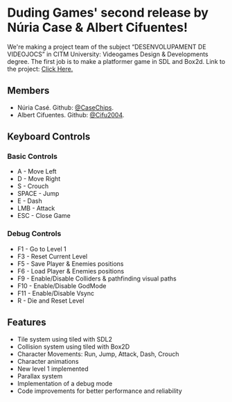 # Duding Games' second release by Núria Case & Albert Cifuentes!

We're making a project team of the subject “DESENVOLUPAMENT DE VIDEOJOCS” in CITM University: Videogames Design & Developments degree. The first job is to make a platformer game in SDL and Box2d.
Link to the project: <a href="https://github.com/Duding-Games/Projecte-Desenvolupament-de-Videojocs">Click Here.</a>

<h2>Members</h2>
<ul>
  <li>Núria Casé. Github: <a href="https://github.com/CaseChips">@CaseChips</a>.</li>
  <li>Albert Cifuentes. Github: <a href="https://github.com/Cifu2004">@Cifu2004</a>.</li>
</ul>
<h2>Keyboard Controls</h2>

<h3>Basic Controls</h3>

<ul>
  <li>A - Move Left</li>
  <li>D - Move Right</li>
  <li>S - Crouch</li>
  <li>SPACE - Jump</li>
  <li>E - Dash</li>
  <li>LMB - Attack</li>
  <li>ESC - Close Game</li>
</ul>

<h3>Debug Controls</h3>

<ul>
  <li>F1 - Go to Level 1</li>
  <li>F3 - Reset Current Level</li>
  <li>F5 - Save Player & Enemies positions</li>
  <li>F6 - Load Player & Enemies positions</li>
  <li>F9 - Enable/Disable Colliders & pathfinding visual paths</li>
  <li>F10 - Enable/Disable GodMode</li>
  <li>F11 - Enable/Disable Vsync</li>
  <li>R - Die and Reset Level</li>
</ul>

<h2>Features</h2>

<ul>
  <li>Tile system using tiled with SDL2</li>
  <li>Collision system using tiled with Box2D</li>
  <li>Character Movements: Run, Jump, Attack, Dash, Crouch</li>
  <li>Character animations</li>
  <li>New level 1 implemented</li>
  <li>Parallax system</li>
  <li>Implementation of a debug mode</li>
  <li>Code improvements for better performance and reliability</li>
</ul>

